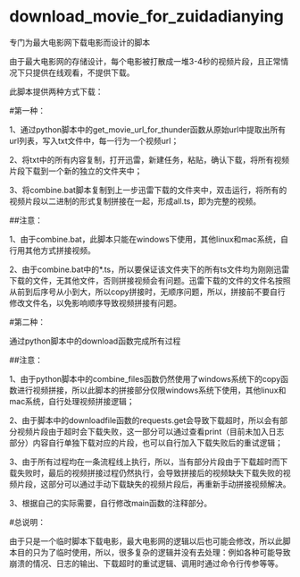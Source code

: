 # download_movie_for_zuidadianying

专门为最大电影网下载电影而设计的脚本

由于最大电影网的存储设计，每个电影被打散成一堆3-4秒的视频片段，且正常情况下只提供在线观看，不提供下载。

此脚本提供两种方式下载：

#第一种：

1、通过python脚本中的get_movie_url_for_thunder函数从原始url中提取出所有url列表，写入txt文件中，每一行为一个视频url；

2、将txt中的所有内容复制，打开迅雷，新建任务，粘贴，确认下载，将所有视频片段下载到一个新的独立的文件夹中；

3、将combine.bat脚本复制到上一步迅雷下载的文件夹中，双击运行，将所有的视频片段以二进制的形式复制拼接在一起，形成all.ts，即为完整的视频。

##注意：

1、由于combine.bat，此脚本只能在windows下使用，其他linux和mac系统，自行用其他方式拼接视频。

2、由于combine.bat中的*.ts，所以要保证该文件夹下的所有ts文件均为刚刚迅雷下载的文件，无其他文件，否则拼接视频会有问题。迅雷下载的文件的文件名按照从前到后序号从小到大，所以copy拼接时，无顺序问题，所以，拼接前不要自行修改文件名，以免影响顺序导致视频拼接有问题。


#第二种：

通过python脚本中的download函数完成所有过程

##注意：

1、由于python脚本中的combine_files函数仍然使用了windows系统下的copy函数进行视频拼接，所以此脚本的拼接部分仅限windows系统下使用，其他linux和mac系统，自行处理视频拼接逻辑；

2、由于脚本中的downloadfile函数的requests.get会导致下载超时，所以会有部分视频片段由于超时会下载失败，这一部分可以通过查看print（目前未加入日志部分）内容自行单独下载对应的片段，也可以自行加入下载失败后的重试逻辑；

3、由于所有过程均在一条流程线上执行，所以，当有部分片段由于下载超时而下载失败时，最后的视频拼接过程仍然执行，会导致拼接后的视频缺失下载失败的视频片段，这部分可以通过手动下载缺失的视频片段后，再重新手动拼接视频解决。

3、根据自己的实际需要，自行修改main函数的注释部分。


#总说明：

由于只是一个临时脚本下载电影，最大电影网的逻辑以后也可能会修改，所以此脚本目的只为了临时使用，所以，很多复杂的逻辑并没有去处理：例如各种可能导致崩溃的情况、日志的输出、下载超时的重试逻辑、调用时通过命令行传参等等。
